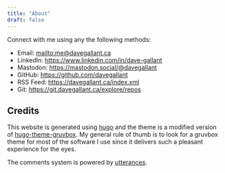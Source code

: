 ```yaml
---
title: "About"
draft: false
---
```


Connect with me using any the following methods:

- Email: <mailto:me@davegallant.ca>
- LinkedIn: <https://www.linkedin.com/in/dave-gallant>
- Mastodon: <https://mastodon.social/@davegallant>
- GitHub: <https://github.com/davegallant>
- RSS Feed: <https://davegallant.ca/index.xml>
- Git: <https://git.davegallant.ca/explore/repos>

## Credits

This website is generated using [hugo](https://gohugo.io/) and the theme is a modified version of [hugo-theme-gruvbox](https://github.com/schnerring/hugo-theme-gruvbox). My general rule of thumb is to look for a gruvbox theme for most of the software I use since it delivers such a pleasant experience for the eyes.

The comments system is powered by [utterances](https://github.com/utterance/utterances).
